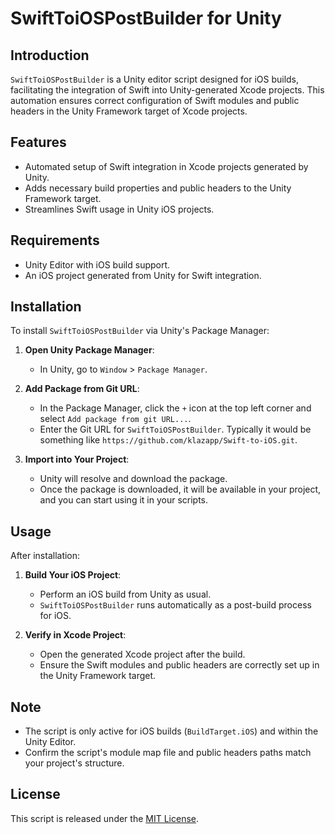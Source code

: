 # SwiftToiOSPostBuilder for Unity

## Introduction
`SwiftToiOSPostBuilder` is a Unity editor script designed for iOS builds, facilitating the integration of Swift into Unity-generated Xcode projects. This automation ensures correct configuration of Swift modules and public headers in the Unity Framework target of Xcode projects.

## Features
- Automated setup of Swift integration in Xcode projects generated by Unity.
- Adds necessary build properties and public headers to the Unity Framework target.
- Streamlines Swift usage in Unity iOS projects.

## Requirements
- Unity Editor with iOS build support.
- An iOS project generated from Unity for Swift integration.

## Installation
To install `SwiftToiOSPostBuilder` via Unity's Package Manager:

1. **Open Unity Package Manager**:
   - In Unity, go to `Window` > `Package Manager`.

2. **Add Package from Git URL**:
   - In the Package Manager, click the `+` icon at the top left corner and select `Add package from git URL...`.
   - Enter the Git URL for `SwiftToiOSPostBuilder`. Typically it would be something like `https://github.com/klazapp/Swift-to-iOS.git`.

3. **Import into Your Project**:
   - Unity will resolve and download the package.
   - Once the package is downloaded, it will be available in your project, and you can start using it in your scripts.

## Usage
After installation:

1. **Build Your iOS Project**:
   - Perform an iOS build from Unity as usual.
   - `SwiftToiOSPostBuilder` runs automatically as a post-build process for iOS.

2. **Verify in Xcode Project**:
   - Open the generated Xcode project after the build.
   - Ensure the Swift modules and public headers are correctly set up in the Unity Framework target.

## Note
- The script is only active for iOS builds (`BuildTarget.iOS`) and within the Unity Editor.
- Confirm the script's module map file and public headers paths match your project's structure.

## License
This script is released under the [MIT License](LICENSE).
